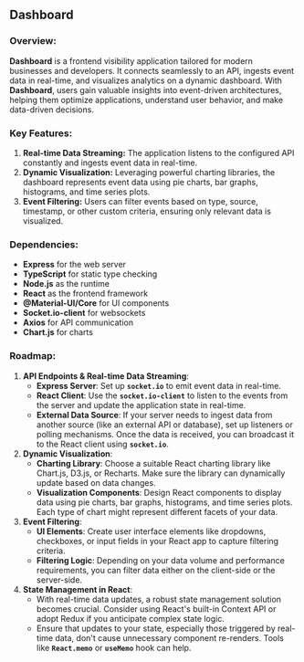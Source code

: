 ## Dashboard

### **Overview:**

**Dashboard** is a frontend visibility application tailored for modern businesses and developers. It connects seamlessly to an API, ingests event data in real-time, and visualizes analytics on a dynamic dashboard. With **Dashboard**, users gain valuable insights into event-driven architectures, helping them optimize applications, understand user behavior, and make data-driven decisions.

### **Key Features:**

1. **Real-time Data Streaming:** The application listens to the configured API constantly and ingests event data in real-time.
2. **Dynamic Visualization:** Leveraging powerful charting libraries, the dashboard represents event data using pie charts, bar graphs, histograms, and time series plots.
3. **Event Filtering:** Users can filter events based on type, source, timestamp, or other custom criteria, ensuring only relevant data is visualized.

### Dependencies:

- **Express** for the web server
- **TypeScript** for static type checking
- **Node.js** as the runtime
- **React** as the frontend framework
- **@Material-UI/Core** for UI components
- **Socket.io-client** for websockets
- **Axios** for API communication
- **Chart.js** for charts

### Roadmap:

1. **API Endpoints & Real-time Data Streaming**:
    - **Express Server**: Set up **`socket.io`** to emit event data in real-time.
    - **React Client**: Use the **`socket.io-client`** to listen to the events from the server and update the application state in real-time.
    - **External Data Source**: If your server needs to ingest data from another source (like an external API or database), set up listeners or polling mechanisms. Once the data is received, you can broadcast it to the React client using **`socket.io`**.
2. **Dynamic Visualization**:
    - **Charting Library**: Choose a suitable React charting library like Chart.js, D3.js, or Recharts. Make sure the library can dynamically update based on data changes.
    - **Visualization Components**: Design React components to display data using pie charts, bar graphs, histograms, and time series plots. Each type of chart might represent different facets of your data.
3. **Event Filtering**:
    - **UI Elements**: Create user interface elements like dropdowns, checkboxes, or input fields in your React app to capture filtering criteria.
    - **Filtering Logic**: Depending on your data volume and performance requirements, you can filter data either on the client-side or the server-side.
4. **State Management in React**:
    - With real-time data updates, a robust state management solution becomes crucial. Consider using React's built-in Context API or adopt Redux if you anticipate complex state logic.
    - Ensure that updates to your state, especially those triggered by real-time data, don't cause unnecessary component re-renders. Tools like **`React.memo`** or **`useMemo`** hook can help.
